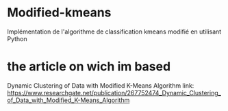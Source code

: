 # Modified-kmeans
Implémentation de l'algorithme de classification kmeans modifié en utilisant Python

# the article on wich im based
Dynamic Clustering of Data with Modified K-Means Algorithm
link:
https://www.researchgate.net/publication/267752474_Dynamic_Clustering_of_Data_with_Modified_K-Means_Algorithm
